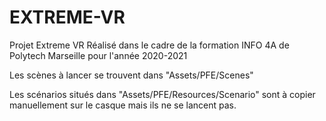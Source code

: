 # EXTREME-VR
 Projet Extreme VR
Réalisé dans le cadre de la formation INFO 4A de Polytech Marseille pour l'année 2020-2021

Les scènes à lancer se trouvent dans "Assets/PFE/Scenes"

Les scénarios situés dans "Assets/PFE/Resources/Scenario" sont à copier manuellement sur le casque mais ils ne se lancent pas.


